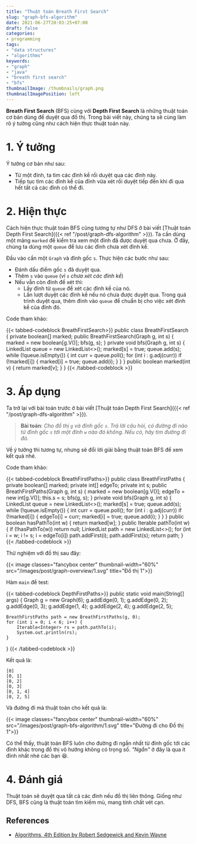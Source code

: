 ```yaml
---
title: "Thuật toán Breath First Search"
slug: "graph-bfs-algorithm"
date: 2021-06-27T20:03:25+07:00
draft: false
categories:
- programming
tags:
- "data structures"
- "algorithms"
keywords:
- "graph"
- "java"
- "breath first search"
- "bfs"
thumbnailImage: /thumbnails/graph.png
thumbnailImagePosition: left
---
```


**Breath First Search** (BFS) cùng với **Depth First Search** là những thuật toán cơ bản dùng để duyệt qua đồ thị. Trong bài viết này, chúng ta sẽ cùng làm rõ ý tưởng cũng như cách hiện thực thuật toán này.

<!--more-->

<!--toc-->

# 1. Ý tưởng

Ý tưởng cơ bản như sau:

- Từ một đỉnh, ta tìm các đỉnh kề rồi duyệt qua các đỉnh này.
- Tiếp tục tìm các đỉnh kề của đỉnh vừa xét rồi duyệt tiếp đến khi đi qua hết tất cả các đỉnh có thể đi.


# 2. Hiện thực

Cách hiện thực thuật toán BFS cũng tương tự như DFS ở bài viết [Thuật toán Depth First Search]({{< ref "/post/graph-dfs-algorithm" >}}). Ta cần dùng một mảng `marked` để kiểm tra xem một đỉnh đã được duyệt qua chưa. Ở đây, chúng ta dùng một `queue` để lưu các đỉnh chưa xét đỉnh kề.

Đầu vào cần một `Graph` và đỉnh gốc `s`. Thực hiện các bước như sau:

- Đánh dấu điểm gốc `s` đã duyệt qua.
- Thêm `s` vào `queue` (*vì `s` chưa xét các đỉnh kề*)
- Nếu vẫn còn đỉnh để xét thì:
    - Lấy đỉnh từ `queue` để xét các đỉnh kề của nó.
    - Lần lượt duyệt các đỉnh kề nếu nó chưa được duyệt qua. Trong quá trình duyệt qua, thêm đỉnh vào `queue` để chuẩn bị cho việc xét đỉnh kề của đỉnh đó.


Code tham khảo:

{{< tabbed-codeblock BreathFirstSearch>}}
    <!-- tab java -->
public class BreathFirstSearch {
    private boolean[] marked;
    public BreathFirstSearch(Graph g, int s) {
        marked = new boolean[g.V()];
        bfs(g, s);
    }
    private void bfs(Graph g, int s) {
        LinkedList<Integer> queue = new LinkedList<>();
        marked[s] = true;
        queue.add(s);
        while (!queue.isEmpty()) {
            int curr = queue.poll();
            for (int i : g.adj(curr))
                if (!marked[i]) {
                    marked[i] = true;
                    queue.add(i);
                }
        }
    }
    public boolean marked(int v) { return marked[v]; }
}
    <!-- endtab -->
{{< /tabbed-codeblock >}}

# 3. Áp dụng

Ta trở lại với bài toán trước ở bài viết [Thuật toán Depth First Search]({{< ref "/post/graph-dfs-algorithm" >}}).

> **Bài toán**: *Cho đồ thị `g` và đỉnh gốc `s`. Trả lời câu hỏi, có đường đi nào từ đỉnh gốc `s` tới một đỉnh `w` nào đó không. Nếu có, hãy tìm đường đi đó.*

Về ý tưởng thì tương tự, nhưng sẽ đổi lời giải bằng thuật toán BFS để xem kết quả nhé.

Code tham khảo:

{{< tabbed-codeblock BreathFirstPaths>}}
    <!-- tab java -->
public class BreathFirstPaths {
    private boolean[] marked;
    private int[] edgeTo;
    private int s;
    public BreathFirstPaths(Graph g, int s) {
        marked = new boolean[g.V()];
        edgeTo = new int[g.V()];
        this.s = s;
        bfs(g, s);
    }
    private void bfs(Graph g, int s) {
        LinkedList<Integer> queue = new LinkedList<>();
        marked[s] = true;
        queue.add(s);
        while (!queue.isEmpty()) {
            int curr = queue.poll();
            for (int i : g.adj(curr))
                if (!marked[i]) {
                    edgeTo[i] = curr;
                    marked[i] = true;
                    queue.add(i);
                }
        }
    }
    public boolean hasPathTo(int w) { return marked[w]; }
    public Iterable<Integer> pathTo(int w) {
        if (!hasPathTo(w)) return null;
        LinkedList<Integer> path = new LinkedList<>();
        for (int i = w; i != s; i = edgeTo[i])
            path.addFirst(i);
        path.addFirst(s);
        return path;
    }
    <!-- endtab -->
{{< /tabbed-codeblock >}}

Thử nghiệm với đồ thị sau đây:

{{< image classes="fancybox center" thumbnail-width="60%" src="/images/post/graph-overview/1.svg" title="Đồ thị 1">}}

Hàm `main` để test:

{{< tabbed-codeblock DepthFirstPaths>}}
    <!-- tab java -->
public static void main(String[] args) {
    Graph g = new Graph(6);
    g.addEdge(0, 1);
    g.addEdge(0, 2);
    g.addEdge(0, 3);
    g.addEdge(1, 4);
    g.addEdge(2, 4);
    g.addEdge(2, 5);

    BreathFirstPaths path = new BreathFirstPaths(g, 0);
    for (int i = 0; i < 6; i++) {
        Iterable<Integer> rs = path.pathTo(i);
        System.out.println(rs);
    }
}
    <!-- endtab -->
{{< /tabbed-codeblock >}}

Kết quả là:

```
[0]
[0, 1]
[0, 2]
[0, 3]
[0, 1, 4]
[0, 2, 5]
```

Và đường đi mà thuật toán cho kết quả là:

{{< image classes="fancybox center" thumbnail-width="60%" src="/images/post/graph-bfs-algorithm/1.svg" title="Đường đi cho Đồ thị 1">}}

Có thể thấy, thuật toán BFS luôn cho đường đi ngắn nhất từ đỉnh gốc tới các đỉnh khác trong đồ thị vô hướng không có trọng số. *"Ngắn"* ở đây là qua ít đỉnh nhất nhé các bạn :laughing:.

# 4. Đánh giá

Thuật toán sẽ duyệt qua tất cả các đỉnh nếu đồ thị liên thông. Giống như DFS, BFS cũng là thuật toán tìm kiếm mù, mang tính chất vét cạn.

## References

- [Algorithms, 4th Edition by Robert Sedgewick and Kevin Wayne](https://algs4.cs.princeton.edu/home/)


